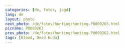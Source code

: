 ```yaml
---
categories: [de, fotos, jagd]
lang: de
layout: photo
next_photo: /de/fotos/hunting/hunting-P0000265.html
picname: P0000263
prev_photo: /de/fotos/hunting/hunting-P0000262.html
tags: [Blood, Dead Kudu]
---
```

